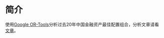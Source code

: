 # 简介

使用[Google OR-Tools](https://developers.google.cn/optimization/)分析过去20年中国金融资产最佳配置组合，分析文章请看[文章](https://mp.weixin.qq.com/s/YOttIg8480jTmZ5VivpGaQ)。
